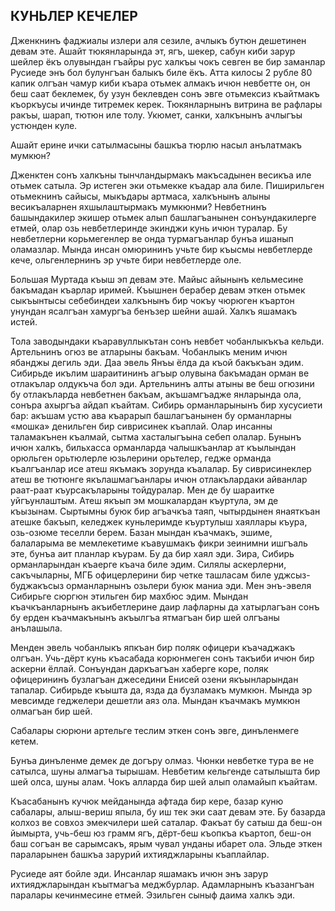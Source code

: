 ## КУНЬЛЕР КЕЧЕЛЕР

Дженкнинъ фаджиалы излери аля сезиле, ачлыкъ бутюн дешетинен девам эте.
Ашайт тюкянларында эт, ягъ, шекер, сабун киби зарур шейлер ёкъ олувындан гъайры рус халкъы чокъ севген ве бир заманлар Русиеде энъ бол булунгъан балыкъ биле ёкъ.
Атта килосы 2 рубле 80 капик олгъан чамур киби къара отьмек алмакъ ичюн невбетте он, он беш саат беклемек, бу узун беклевден сонъ эвге отьмексиз къайтмакъ къоркъусы ичинде титремек керек.
Тюкянларнынъ витрина ве рафлары ракъы, шарап, тютюн иле толу.
Укюмет, санки, халкънынъ ачлыгъы устюнден куле.

Ашайт ерине ички сатылмасыны башкъа тюрлю насыл анълатмакъ мумкюн?

Дженктен сонъ халкъны тынчландырмакъ макъсадынен весикъа иле отьмек сатыла.
Эр истеген эки отьмекке къадар ала биле.
Пиширильген отьмекнинъ сайысы, мыкъдары артмаса, халкънынъ алыны весикъаларнен яхшылаштырмакъ мумкюнми?
Невбетнинъ башындакилер экишер отьмек алып башлагъанынен сонъундакилерге етмей, олар озь невбетлеринде экинджи кунь ичюн туралар.
Бу невбетлерни корьмегенлер ве онда турмагъанлар бунъа ишанып оламазлар.
Мында инсан омюрининъ учьте бир къысмы невбетлерде кече, ольгенлернинъ эр учьте бири невбетлерде оле.

Большая Муртада къыш эп девам эте.
Майыс айынынъ кельмесине бакъмадан къарлар иримей.
Къышнен берабер девам эткен отьмек сыкъынтысы себебиндеи халкънынъ бир чокъу чюрюген къартон унундан ясалгъан хамургъа бенъзер шейни ашай.
Халкъ яшамакъ истей.

Тола заводындаки къаравуллыкътан сонъ невбет чобанлыкъкъа кельди.
Артельнинъ огюз ве атларыны бакъам.
Чобанлыкъ меним ичюн ябанджы дегиль эди.
Даа эвель Янъы ёлда да къой бакъкъан эдим.
Сибирьде икълим шараитининъ агъыр олувына бакъмадан орман ве отлакълар олдукъча бол эди.
Артельнинъ алты атыны ве беш огюзини бу отлакъларда невбетнен бакъам, акъшамгъадже янларында ола, сонъра ахыргъа айдап къайтам.
Сибирь орманларынынъ бир хусусиети бар: акъшам устю ава къарарып башлагъанынен бу орманларны «мошка» денильген бир сиврисинек къаплай.
Олар инсанны таламакънен къалмай, сытма хасталыгъына себеп олалар.
Бунынъ ичюн халкъ, бильхасса орманларда чалышкъанлар ат къылындан орюльген орьтюлерле юзьлерини орьтелер, гедже орманда къалгъанлар исе атеш якъмакъ зорунда къалалар.
Бу сиврисинеклер атеш ве тютюнге якълашмагъанлары ичюн отлакълардаки айванлар раат-раат къурсакъларыны тойдуралар.
Мен де бу шараитке уйгъунлаштым.
Атеш якъып эм мошкалардан къуртула, эм де къызынам.
Сыртымны буюк бир агъачкъа таяп, чытырдынен янаяткъан атешке бакъып, келеджек куньлеримде къуртулыш хаяллары къура, озь-озюме теселли берем.
Базан мындан къачмакъ, эшиме, балаларыма ве мемлекетиме къавушмакъ фикри зеинимни ишгъаль эте, бунъа аит планлар къурам.
Бу да бир хаял эди.
Зира, Сибирь орманларындан къаерге къача биле эдим.
Силялы аскерлерни, сакъчыларны, МГБ офицерлерини бир четке ташласам биле уджсыз-буджакъсыз орманларнынъ озьлери буюк маниа эди.
Мен энъ-эвеля Сибирьге сюргюн этильген бир махбюс эдим.
Мындан къачкъанларнынъ акъибетлерине даир лафларны да хатырлагъан сонъ бу ерден къачмакънынъ акъылгъа ятмагъан бир шей олгъаны анълашыла.

Менден эвель чобанлыкъ япкъан бир поляк офицери къачаджакъ олгъан.
Учь-дёрт кунь къасабада корюнмеген сонъ такъиби ичюн бир аскерни ёллай.
Сонъундан даркъагъан хаберге коре, поляк офицерининъ бузлагъан джеседини Енисей озени якъынларындан тапалар.
Сибирьде къышта да, язда да бузламакъ мумкюн.
Мында эр мевсимде геджелери дешетли аяз ола.
Мындан къачмакъ мумкюн олмагъан бир шей.

Сабалары сюрюни артельге теслим эткен сонъ эвге, динъленмеге кетем.

Бунъа динъленме демек де догъру олмаз.
Чюнки невбетке тура ве не сатылса, шуны алмагъа тырышам.
Невбетим кельгенде сатылышта бир шей олса, шуны алам.
Чокъ алларда бир шей алып оламайып къайтам.

Къасабанынъ кучюк мейданында афтада бир кере, базар куню сабалары, алыш-вериш япыла, бу иш тек эки саат девам эте.
Бу базарда колхоз ве совхоз эмекчилери шей саталар.
Факъат бу сатыш да беш-он йымырта, учь-беш юз грамм ягъ, дёрт-беш къопкъа къартоп, беш-он баш согъан ве сарымсакъ, ярым чувал унданы ибарет ола.
Эльде эткен параларынен башкъа зарурий ихтияджларыны къаплайлар.

Русиеде аят бойле эди.
Инсанлар яшамакъ ичюн энъ зарур ихтияджларындан къытмагъа меджбурлар.
Адамларнынъ къазангъан паралары кечинмесине етмей.
Эзильген сыныф даима халкъ эди.
